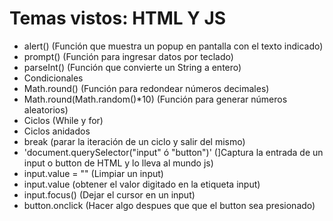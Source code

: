 # Temas vistos: HTML Y JS

- alert() (Función que muestra un popup en pantalla con el texto indicado)
- prompt() (Función para ingresar datos por teclado)
- parseInt() (Función que convierte un String a entero)
- Condicionales
- Math.round() (Función para redondear números decimales)
- Math.round(Math.random()*10) (Función para generar números aleatorios)
- Ciclos (While y for)
- Ciclos anidados
- break (parar la iteración de un ciclo y salir del mismo)
- 'document.querySelector("input" ó "button")' (]Captura la entrada de un input o button de HTML y lo lleva al mundo js)
- input.value = "" (Limpiar un input)
- input.value (obtener el valor digitado en la etiqueta input)
- input.focus() (Dejar el cursor en un input)
- button.onclick (Hacer algo despues que que el button sea presionado)